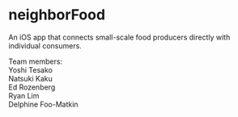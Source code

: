 # neighborFood
An iOS app that connects small-scale food producers directly with individual consumers.  
  
Team members:  
Yoshi Tesako  
Natsuki Kaku  
Ed Rozenberg  
Ryan Lim  
Delphine Foo-Matkin

